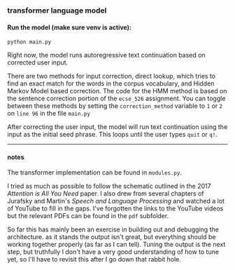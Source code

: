 ### transformer language model

#### Run the model (make sure venv is active):
```
python main.py
```

Right now, the model runs autoregressive text continuation based on corrected user input.

There are two methods for input correction, direct lookup, which tries to find an exact match for the words in the corpus vocabulary, and Hidden Markov Model based correction. The code for the HMM method is based on the sentence correction portion of the `ecse_526` assignment. You can toggle between these methods by setting the  `correction_method` variable to `1` or `2` on `line 96` in the file `main.py`

After correcting the user input, the model will run text continuation using the input as the initial seed phrase. This loops until the user types `quit` or `q!`.

___

#### notes

The transformer implementation can be found in `modules.py`.

I tried as much as possible to follow the schematic outlined in the 2017 *Attention is All You Need* paper. I also drew from several chapters of Jurafsky and Martin's *Speech and Language Processing* and watched a lot of YouTube to fill in the gaps. I've forgotten the links to the YouTube videos but the relevant PDFs can be found in the `pdf` subfolder.

So far this has mainly been an exercise in building out and debugging the architecture. as it stands the output isn't great, but everything should be working together properly (as far as I can tell). Tuning the output is the next step, but truthfully I don't have a very good understanding of how to tune yet, so I'll have to revisit this after I go down that rabbit hole.
